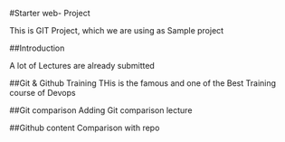 #Starter web- Project

This is GIT Project, which we are using as Sample project

##Introduction

A lot of Lectures are already submitted


##Git & Github Training
THis is the famous and one of the Best Training course of Devops


##Git comparison
Adding Git comparison lecture

##Github content
Comparison with repo
